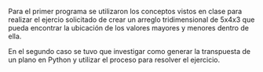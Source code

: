 Para el primer programa se utilizaron los conceptos vistos en clase para realizar el ejercio solicitado de crear un arreglo tridimensional  de 5x4x3 que pueda encontrar la ubicación de los valores mayores y menores dentro de ella.

En el segundo caso se tuvo que investigar como generar la transpuesta de un plano en Python y utilizar el proceso para resolver el ejercicio.

